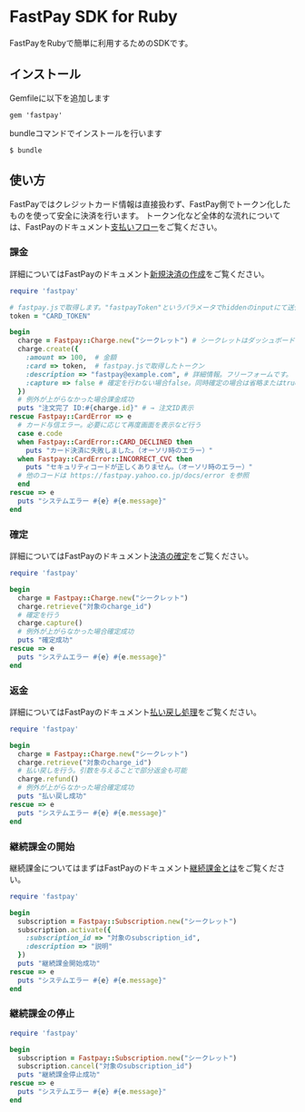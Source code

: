 # FastPay SDK for Ruby

FastPayをRubyで簡単に利用するためのSDKです。

## インストール

Gemfileに以下を追加します

    gem 'fastpay'

bundleコマンドでインストールを行います

    $ bundle

## 使い方

FastPayではクレジットカード情報は直接扱わず、FastPay側でトークン化したものを使って安全に決済を行います。
トークン化など全体的な流れについては、FastPayのドキュメント[支払いフロー](https://fastpay.yahoo.co.jp/docs/flow)をご覧ください。


### 課金

詳細についてはFastPayのドキュメント[新規決済の作成](https://fastpay.yahoo.co.jp/docs/pay/new)をご覧ください。

```ruby
require 'fastpay'

# fastpay.jsで取得します。"fastpayToken"というパラメータでhiddenのinputにて送信されます。
token = "CARD_TOKEN"

begin
  charge = Fastpay::Charge.new("シークレット") # シークレットはダッシュボードより確認いただけます
  charge.create({
    :amount => 100,  # 金額
    :card => token,  # fastpay.jsで取得したトークン
    :description => "fastpay@example.com", # 詳細情報。フリーフォームです。
    :capture => false # 確定を行わない場合false。同時確定の場合は省略またはtrueを指定する
  })
  # 例外が上がらなかった場合課金成功
  puts "注文完了 ID:#{charge.id}" # → 注文ID表示
rescue Fastpay::CardError => e
  # カード与信エラー。必要に応じて再度画面を表示など行う
  case e.code
  when Fastpay::CardError::CARD_DECLINED then
    puts "カード決済に失敗しました。（オーソリ時のエラー）"
  when Fastpay::CardError::INCORRECT_CVC then
    puts "セキュリティコードが正しくありません。（オーソリ時のエラー）"
  # 他のコードは https://fastpay.yahoo.co.jp/docs/error を参照
  end
rescue => e
  puts "システムエラー #{e} #{e.message}"
end
```

### 確定
詳細についてはFastPayのドキュメント[決済の確定](https://fastpay.yahoo.co.jp/docs/pay/fixed)をご覧ください。

```ruby
require 'fastpay'

begin
  charge = Fastpay::Charge.new("シークレット")
  charge.retrieve("対象のcharge_id")  
  # 確定を行う
  charge.capture()
  # 例外が上がらなかった場合確定成功
  puts "確定成功"
rescue => e
  puts "システムエラー #{e} #{e.message}"
end
```

### 返金
詳細についてはFastPayのドキュメント[払い戻し処理](https://fastpay.yahoo.co.jp/docs/pay/rtnpay)をご覧ください。


```ruby
require 'fastpay'

begin
  charge = Fastpay::Charge.new("シークレット")
  charge.retrieve("対象のcharge_id")  
  # 払い戻しを行う。引数を与えることで部分返金も可能
  charge.refund()
  # 例外が上がらなかった場合確定成功
  puts "払い戻し成功"
rescue => e
  puts "システムエラー #{e} #{e.message}"
end
```

### 継続課金の開始

継続課金についてはまずはFastPayのドキュメント[継続課金とは](https://fastpay.yahoo.co.jp/docs/guide_subscription)をご覧ください。


```ruby
require 'fastpay'

begin
  subscription = Fastpay::Subscription.new("シークレット")
  subscription.activate({
    :subscription_id => "対象のsubscription_id",
    :description => "説明"
  })
  puts "継続課金開始成功"
rescue => e
  puts "システムエラー #{e} #{e.message}"
end
```

### 継続課金の停止

```ruby
require 'fastpay'

begin
  subscription = Fastpay::Subscription.new("シークレット")
  subscription.cancel("対象のsubscription_id")
  puts "継続課金停止成功"
rescue => e
  puts "システムエラー #{e} #{e.message}"
end
```
